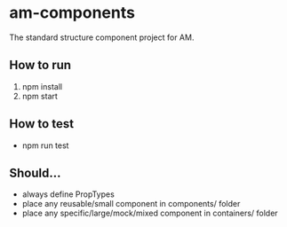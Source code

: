 # am-components

The standard structure component project for AM.

## How to run
1. npm install
2. npm start

## How to test
* npm run test

## Should...
- always define PropTypes	
- place any reusable/small component in components/ folder
- place any specific/large/mock/mixed component in containers/ folder 